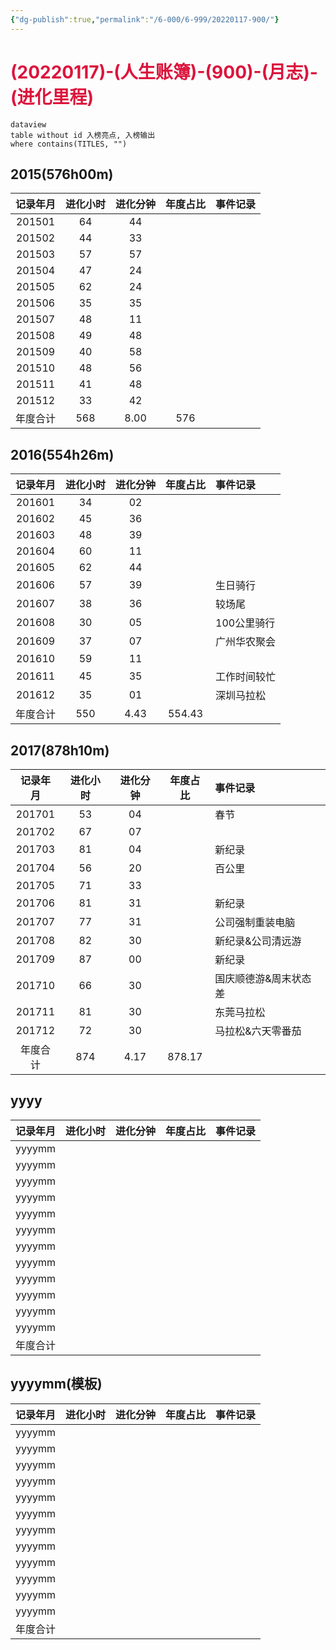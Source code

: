 ```yaml
---
{"dg-publish":true,"permalink":"/6-000/6-999/20220117-900/"}
---
```



# <font color=#DC143C>(20220117)-(人生账簿)-(900)-(月志)-(进化里程)</font>

```
dataview
table without id 入榜亮点, 入榜输出
where contains(TITLES, "")
```


## 2015(576h00m)
| 记录年月 | 进化小时 | 进化分钟 | 年度占比 | 事件记录 |
|:--------:|:--------:|:--------:|:--------:|:--------:|
|  201501  |    64    |    44    |          |          |
|  201502  |    44    |    33    |          |          |
|  201503  |    57    |    57    |          |          |
|  201504  |    47    |    24    |          |          |
|  201505  |    62    |    24    |          |          |
|  201506  |    35    |    35    |          |          |
|  201507  |    48    |    11    |          |          |
|  201508  |    49    |    48    |          |          |
|  201509  |    40    |    58    |          |          |
|  201510  |    48    |    56    |          |          |
|  201511  |    41    |    48    |          |          |
|  201512  |    33    |    42    |          |          |
| 年度合计 |   568    |   8.00   |   576    |          |
<!-- TBLFM: @>$2=sum(@2$2..@13$2) -->
<!-- TBLFM: @>$3=(sum(@2$3..@13$3)/60);%.2f -->
<!-- TBLFM: @>$4=(@>$2+@>$3) -->

## 2016(554h26m)
| 记录年月 | 进化小时 | 进化分钟 | 年度占比 | 事件记录     |
|:--------:|:--------:|:--------:|:--------:|:------------ |
|  201601  |    34    |    02    |          |              |
|  201602  |    45    |    36    |          |              |
|  201603  |    48    |    39    |          |              |
|  201604  |    60    |    11    |          |              |
|  201605  |    62    |    44    |          |              |
|  201606  |    57    |    39    |          | 生日骑行      |
|  201607  |    38    |    36    |          | 较场尾        |
|  201608  |    30    |    05    |          | 100公里骑行   |
|  201609  |    37    |    07    |          | 广州华农聚会  |
|  201610  |    59    |    11    |          |              |
|  201611  |    45    |    35    |          | 工作时间较忙  |
|  201612  |    35    |    01    |          | 深圳马拉松    |
| 年度合计 |   550    |   4.43   |  554.43  |               |
<!-- TBLFM: @>$2=sum(@2$2..@13$2) -->
<!-- TBLFM: @>$3=(sum(@2$3..@13$3)/60);%.2f -->
<!-- TBLFM: @>$4=(@>$2+@>$3) -->

## 2017(878h10m)
| 记录年月 | 进化小时 | 进化分钟 | 年度占比 | 事件记录              |
|:--------:|:--------:|:--------:|:--------:|:--------------------- |
|  201701  |    53    |    04    |          | 春节                  |
|  201702  |    67    |    07    |          |                       |
|  201703  |    81    |    04    |          | 新纪录                |
|  201704  |    56    |    20    |          | 百公里                |
|  201705  |    71    |    33    |          |                       |
|  201706  |    81    |    31    |          | 新纪录                |
|  201707  |    77    |    31    |          | 公司强制重装电脑      |
|  201708  |    82    |    30    |          | 新纪录&公司清远游     |
|  201709  |    87    |    00    |          | 新纪录                |
|  201710  |    66    |    30    |          | 国庆顺德游&周末状态差 |
|  201711  |    81    |    30    |          | 东莞马拉松            |
|  201712  |    72    |    30    |          | 马拉松&六天零番茄     |
| 年度合计 |   874    |   4.17   |  878.17  |                       |
<!-- TBLFM: @>$2=sum(@2$2..@13$2) -->
<!-- TBLFM: @>$3=(sum(@2$3..@13$3)/60);%.2f -->
<!-- TBLFM: @>$4=(@>$2+@>$3) -->

## yyyy
| 记录年月 | 进化小时 | 进化分钟 | 年度占比 | 事件记录 |
|:--------:|:--------:|:--------:|:--------:|:--------:|
|  yyyymm  |        |        |          |          |
|  yyyymm  |        |        |          |          |
|  yyyymm  |        |        |          |          |
|  yyyymm  |        |        |          |          |
|  yyyymm  |        |        |          |          |
|  yyyymm  |        |        |          |          |
|  yyyymm  |        |        |          |          |
|  yyyymm  |        |        |          |          |
|  yyyymm  |        |        |          |          |
|  yyyymm  |        |        |          |          |
|  yyyymm  |        |        |          |          |
|  yyyymm  |        |        |          |          |
| 年度合计 |         |        |          |          |
<!-- TBLFM: @>$2=sum(@2$2..@13$2) -->
<!-- TBLFM: @>$3=(sum(@2$3..@13$3)/60);%.2f -->
<!-- TBLFM: @>$4=(@>$2+@>$3) -->

## yyyymm(模板)
| 记录年月 | 进化小时 | 进化分钟 | 年度占比 | 事件记录 |
|:--------:|:--------:|:--------:|:--------:|:--------:|
|  yyyymm  |        |        |          |          |
|  yyyymm  |        |        |          |          |
|  yyyymm  |        |        |          |          |
|  yyyymm  |        |        |          |          |
|  yyyymm  |        |        |          |          |
|  yyyymm  |        |        |          |          |
|  yyyymm  |        |        |          |          |
|  yyyymm  |        |        |          |          |
|  yyyymm  |        |        |          |          |
|  yyyymm  |        |        |          |          |
|  yyyymm  |        |        |          |          |
|  yyyymm  |        |        |          |          |
| 年度合计 |         |        |          |          |
<!-- TBLFM: @>$2=sum(@2$2..@13$2) -->
<!-- TBLFM: @>$3=(sum(@2$3..@13$3)/60);%.2f -->
<!-- TBLFM: @>$4=(@>$2+@>$3) -->